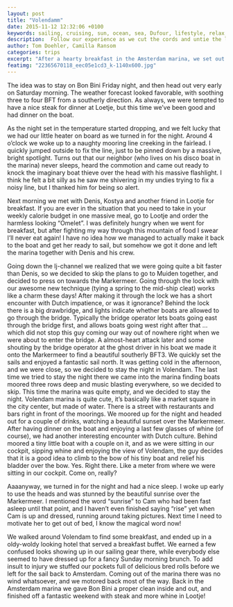 ```yaml
---
layout: post
title: "Volendamm"
date: 2015-11-12 12:32:06 +0100
keywords: sailing, cruising, sun, ocean, sea, Dufour, lifestyle, relax, enjoy
description:  Follow our experience as we cut the cords and untie the lines, leaving behind the buzz of our busy city lives, and immerse ourselves in a life of sailing, anchoring, boating and generally living a happy cruisers life.
author: Tom Doehler, Camilla Ransom
categories: trips
excerpt: "After a hearty breakfast in the Amsterdam marina, we set out for a calm sail to a cute little fishing village in the north of Holland."
featimg: "22365670118_eec05e1cd3_k-1140x600.jpg"
---
```


The idea was to stay on Bon Bini Friday night, and then head out very early on Saturday morning. The weather forecast looked favorable, with soothing three to four BFT from a southerly direction. As always, we were tempted to have a nice steak for dinner at Loetje, but this time we’ve been good and had dinner on the boat.


As the night set in the temperature started dropping, and we felt lucky that we had our little heater on board as we turned in for the night. Around 4 o’clock we woke up to a naughty mooring line creeking in the fairlead. I quickly jumped outside to fix the line, just to be pinned down by a massive, bright spotlight. Turns out that our neighbor (who lives on his disco boat in the marina) never sleeps, heard the commotion and came out ready to knock the imaginary boat thieve over the head with his massive flashlight. I think he felt a bit silly as he saw me shivering in my undies trying to fix a noisy line, but I thanked him for being so alert.

Next morning we met with Denis, Kostya and another friend in Lootje for breakfast. If you are ever in the situation that you need to take in your weekly calorie budget in one massive meal, go to Lootje and order the harmless looking “Omelet”. I was definitely hungry when we went for breakfast, but after fighting my way through this mountain of food I swear I’ll never eat again! I have no idea how we managed to actually make it back to the boat and get her ready to sail, but somehow we got it done and left the marina together with Denis and his crew.

Going down the Ij-channel we realized that we were going quite a bit faster than Denis, so we decided to skip the plans to go to Muiden together, and decided to press on towards the Markermeer. Going through the lock with our awesome new technique (tying a spring to the mid-ship cleat) works like a charm these days! After making it through the lock we has a short encounter with Dutch impatience, or was it ignorance? Behind the lock there is a big drawbridge, and lights indicate whether boats are allowed to go through the bridge. Typically the bridge operator lets boats going east through the bridge first, and allows boats going west right after that … which did not stop this guy coming our way out of nowhere right when we were about to enter the bridge. A almost-heart attack later and some shouting by the bridge operator at the ghost driver in his boat we made it onto the Markermeer to find a beautiful southerly BFT3. We quickly set the sails and enjoyed a fantastic sail north. It was getting cold in the afternoon, and we were close, so we decided to stay the night in Volendam. The last time we tried to stay the night there we came into the marina finding boats moored three rows deep and music blasting everywhere, so we decided to skip. This time the marina was quite empty, and we decided to stay the night. Volendam marina is quite cute, it’s basically like a market square in the city center, but made of water. There is a street with restaurants and bars right in front of the moorings. We moored up for the night and headed out for a couple of drinks, watching a beautiful sunset over the Markermeer. After having dinner on the boat and enjoying a last few glasses of whine (of course), we had another interesting encounter with Dutch culture. Behind moored a tiny little boat with a couple on it, and as we were sitting in our cockpit, sipping whine and enjoying the view of Volendam, the guy decides that it is a good idea to climb to the bow of his tiny boat and relief his bladder over the bow. Yes. Right there. Like a meter from where we were sitting in our cockpit. Come on, really?

Aaaanyway, we turned in for the night and had a nice sleep. I woke up early to use the heads and was stunned by the beautiful sunrise over the Markermeer. I mentioned the word “sunrise” to Cam who had been fast asleep until that point, and I haven’t even finished saying “rise” yet when Cam is up and dressed, running around taking pictures. Next time I need to motivate her to get out of bed, I know the magical word now!

We walked around Volendam to find some breakfast, and ended up in a oldy-woldy looking hotel that served a breakfast buffet. We earned a few confused looks showing up in our sailing gear there, while everybody else seemed to have dressed up for a fancy Sunday morning brunch. To add insult to injury we stuffed our pockets full of delicious bred rolls before we left for the sail back to Amsterdam. Coming out of the marina there was no wind whatsoever, and we motored back most of the way. Back in the Amsterdam marina we gave Bon Bini a proper clean inside and out, and finished off a fantastic weekend with steak and more whine in Lootje!

